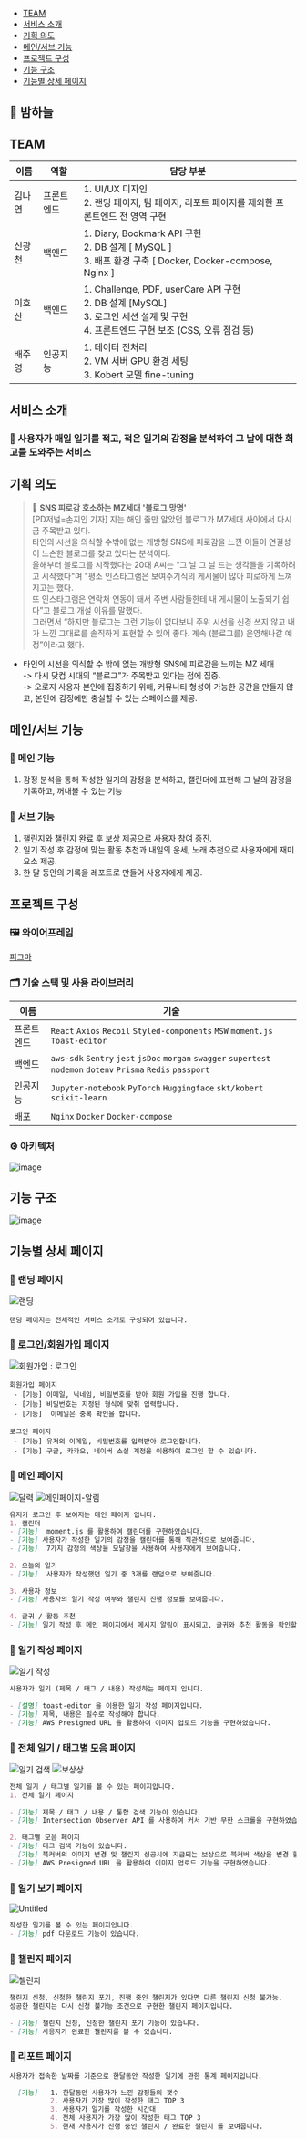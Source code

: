 
- [TEAM](#team)
- [서비스 소개](#서비스-소개)
- [기획 의도](#기획-의도)
- [메인/서브 기능](#메인/서브-기능)
- [프로젝트 구성](#프로젝트-구성)
- [기능 구조](#기능-구조)
- [기능별 상세 페이지](#기능별-상세-페이지)


## 🌙 밤하늘 

##   TEAM
| 이름 | 역할 | 담당 부분 |
| ---- | ---- | ---- | 
|  김나연    |  프론트엔드    |  1. UI/UX 디자인 <br /> 2. 랜딩 페이지, 팀 페이지, 리포트 페이지를 제외한 프론트엔드 전 영역 구현 |
|  신광천    |  백엔드    |  1. Diary, Bookmark API 구현 <br /> 2. DB 설계 [ MySQL ] <br /> 3. 배포 환경 구축 [ Docker, Docker-compose, Nginx ] |
|  이호산    |  백엔드    | 1. Challenge, PDF, userCare API 구현 <br /> 2. DB 설계 [MySQL] <br /> 3. 로그인 세션 설계 및 구현 <br /> 4. 프론트엔드 구현 보조 (CSS, 오류 점검 등)  |
|  배주영    |  인공지능    |  1. 데이터 전처리 <br /> 2. VM 서버 GPU 환경 세팅 <br /> 3. Kobert 모델 fine-tuning |




## 서비스 소개

### 📖 사용자가 매일 일기를 적고, 적은 일기의 감정을 분석하여 그 날에 대한 회고를 도와주는 서비스 

## 기획 의도 
> 📄 **SNS 피로감 호소하는 MZ세대 '블로그 망명'**   
[PD저널=손지인 기자] 지는 해인 줄만 알았던 블로그가 MZ세대 사이에서 다시금 주목받고 있다.   
타인의 시선을 의식할 수밖에 없는 개방형 SNS에 피로감을 느낀 이들이 연결성이 느슨한 블로그를 찾고 있다는 분석이다.   
올해부터 블로그를 시작했다는 20대 A씨는 “그 날 그 날 드는 생각들을 기록하려고 시작했다"며 "평소 인스타그램은 보여주기식의 게시물이 많아 피로하게 느껴지고는 했다.   
또 인스타그램은 연락처 연동이 돼서 주변 사람들한테 내 게시물이 노출되기 쉽다”고 블로그 개설 이유를 말했다.   
그러면서 “하지만 블로그는 그런 기능이 없다보니 주위 시선을 신경 쓰지 않고 내가 느낀 그대로를 솔직하게 표현할 수 있어 좋다. 계속 (블로그를) 운영해나갈 예정”이라고 했다.


- 타인의 시선을 의식할 수 밖에 없는 개방형 SNS에 피로감을 느끼는 MZ 세대   
-> 다시 닷컴 시대의 “블로그”가 주목받고 있다는 점에 집중.   
-> 오로지 사용자 본인에 집중하기 위해, 커뮤니티 형성이 가능한 공간을 만들지 않고, 본인에 감정에만 충실할 수 있는 스페이스를 제공.  


## 메인/서브 기능

### 🎯 메인 기능
  1. 감정 분석을 통해 작성한 일기의 감정을 분석하고, 캘린더에 표현해 그 날의 감정을 기록하고, 꺼내볼 수 있는 기능

### 🎯 서브 기능
  1. 챌린지와 챌린지 완료 후 보상 제공으로 사용자 참여 증진.  
  2. 일기 작성 후 감정에 맞는 활동 추천과 내일의 운세, 노래 추천으로 사용자에게 재미 요소 제공.
  3. 한 달 동안의 기록을 레포트로 만들어 사용자에게 제공.


## 프로젝트 구성

### 🖼 와이어프레임 
[피그마](https://www.figma.com/file/aOjLshhrTwLyvEALLMyXVn/12%ED%8C%80?node-id=0%3A1)

### 🗂 기술 스택 및 사용 라이브러리

| 이름 | 기술 |
| ---- | ---- |
|  프론트엔드    |  `React` `Axios` `Recoil` `Styled-components` `MSW` `moment.js` `Toast-editor`    |
|  백엔드    |   `aws-sdk` `Sentry` `jest` `jsDoc` `morgan` `swagger` `supertest` `nodemon` `dotenv` `Prisma` `Redis` `passport` |
|  인공지능    | `Jupyter-notebook` `PyTorch` `Huggingface` `skt/kobert` `scikit-learn`  |
|  배포    |   `Nginx` `Docker` `Docker-compose`   |

### ⚙️ 아키텍처
![image](https://user-images.githubusercontent.com/89979344/179338664-348564c0-676e-4df1-81ec-711c5c6cc9a2.png)

## 기능 구조
![image](https://user-images.githubusercontent.com/89979344/180356283-235c4243-7174-456c-a898-986647f1e116.png)

## 기능별 상세 페이지
### 📃 랜딩 페이지
![랜딩](https://user-images.githubusercontent.com/89979344/188195103-90fc014b-52f0-4c1d-92f5-1191e3f31e8c.gif)

    랜딩 페이지는 전체적인 서비스 소개로 구성되어 있습니다.

### 📃 로그인/회원가입 페이지
![회원가입 : 로그인 ](https://user-images.githubusercontent.com/89979344/188195253-4340d93b-263e-4aef-839d-079c4b108f0c.gif)

    회원가입 페이지
     - [기능] 이메일, 닉네임, 비밀번호를 받아 회원 가입을 진행 합니다.
     - [기능] 비밀번호는 지정된 형식에 맞춰 입력합니다.
     - [기능]  이메일은 중복 확인을 합니다.

    로그인 페이지
     - [기능] 유저의 이메일, 비밀번호를 입력받아 로그인합니다.
     - [기능] 구글, 카카오, 네이버 소셜 계정을 이용하여 로그인 할 수 있습니다.

### 📃 메인 페이지 
![달력](https://user-images.githubusercontent.com/89979344/188195448-69b073e0-3a94-41ca-8546-9bad433fe602.gif)
![메인페이지-알림](https://user-images.githubusercontent.com/89979344/188195463-c195ecd6-a088-4f5d-9daf-2f56f9bae231.gif)

```md
유저가 로그인 후 보여지는 메인 페이지 입니다.
1. 캘린더
- [기능]  moment.js 를 활용하여 캘린더를 구현하였습니다.
- [기능] 사용자가 작성한 일기의 감정을 캘린더를 통해 직관적으로 보여줍니다.
- [기능]  7가지 감정의 색상을 모달창을 사용하여 사용자에게 보여줍니다.
    
2. 오늘의 일기
- [기능]  사용자가 작성했던 일기 중 3개를 랜덤으로 보여줍니다.
    
3. 사용자 정보
- [기능] 사용자의 일기 작성 여부와 챌린지 진행 정보를 보여줍니다.
    
4. 글귀 / 활동 추천
- [기능] 일기 작성 후 메인 페이지에서 메시지 알림이 표시되고, 글귀와 추천 활동을 확인할 수 있습니다.
```

### 📃 일기 작성 페이지
![일기 작성](https://user-images.githubusercontent.com/89979344/188195649-f4497ad4-6c58-43cd-8e25-d7856a3abfa2.gif)

```md
사용자가 일기 (제목 / 태그 / 내용) 작성하는 페이지 입니다.
    
- [설명] toast-editor 을 이용한 일기 작성 페이지입니다.
- [기능] 제목, 내용은 필수로 작성해야 합니다.
- [기능] AWS Presigned URL 을 활용하여 이미지 업로드 기능을 구현하였습니다.
```
### 📃 전체 일기 / 태그별 모음 페이지
![일기 검색](https://user-images.githubusercontent.com/89979344/188195797-58f1c0d8-07d3-46a3-8891-fc1e933376e3.gif)
![보상상](https://user-images.githubusercontent.com/89979344/188195807-5291afbc-d8e3-4d5e-b13e-0fe4ea7bc17e.gif)

```md
전체 일기 / 태그별 일기를 볼 수 있는 페이지입니다.
1. 전체 일기 페이지 
    
- [기능] 제목 / 태그 / 내용 / 통합 검색 기능이 있습니다.
- [기능] Intersection Observer API 를 사용하여 커서 기반 무한 스크롤을 구현하였습니다.
    
2. 태그별 모음 페이지
- [기능] 태그 검색 기능이 있습니다.    
- [기능] 북커버의 이미지 변경 및 챌린지 성공시에 지급되는 보상으로 북커버 색상을 변경 할 수 있습니다.
- [기능] AWS Presigned URL 을 활용하여 이미지 업로드 기능을 구현하였습니다.

```
### 📃 일기 보기 페이지
![Untitled](https://user-images.githubusercontent.com/89979344/188195947-ee292cb9-2820-4b27-afe5-89d637c0a552.png)
```md
작성한 일기를 볼 수 있는 페이지입니다.
- [기능] pdf 다운로드 기능이 있습니다. 
```

### 📃 챌린지 페이지
![챌린지](https://user-images.githubusercontent.com/89979344/188195922-5759f2fd-05d1-4c69-96ec-b0b42408a205.gif)

```md
챌린지 신청, 신청한 챌린지 포기, 진행 중인 챌린지가 있다면 다른 챌린지 신청 불가능,
성공한 챌린지는 다시 신청 불가능 조건으로 구현한 챌린지 페이지입니다.
    
- [기능] 챌린지 신청, 신청한 챌린지 포기 기능이 있습니다.
- [기능] 사용자가 완료한 챌린지를 볼 수 있습니다.
```

### 📃 리포트 페이지


```md
사용자가 접속한 날짜를 기준으로 한달동안 작성한 일기에 관한 통계 페이지입니다.

- [기능]   1. 한달동안 사용자가 느낀 감정들의 갯수 
          2. 사용자가 가장 많이 작성한 태그 TOP 3
          3. 사용자가 일기를 작성한 시간대
          4. 전체 사용자가 가장 많이 작성한 태그 TOP 3
          5. 현재 사용자가 진행 중인 챌린지 / 완료한 챌린지 를 보여줍니다.

```


